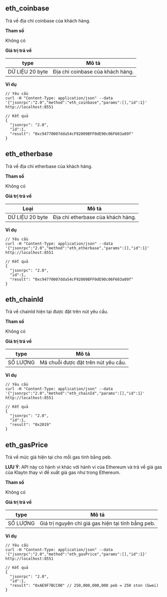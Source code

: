 ## eth_coinbase <a id="eth_coinbase"></a>

Trả về địa chỉ coinbase của khách hàng.

**Tham số**

Không có

**Giá trị trả về**

| type            | Mô tả                            |
| --------------- | -------------------------------- |
| DỮ LIỆU 20 byte | Địa chỉ coinbase của khách hàng. |

**Ví dụ**

```shell
// Yêu cầu
curl -H "Content-Type: application/json" --data '{"jsonrpc":"2.0","method":"eth_coinbase","params":[],"id":1}' http://localhost:8551

// Kết quả
{
  "jsonrpc": "2.0",
  "id":1,
  "result": "0xc94770007dda54cF92009BFF0dE90c06F603a09f"
}
```


## eth_etherbase <a id="eth_etherbase"></a>

Trả về địa chỉ etherbase của khách hàng.

**Tham số**

Không có

**Giá trị trả về**

| Loại           | Mô tả                             |
| --------------- | --------------------------------- |
| DỮ LIỆU 20 byte | Địa chỉ etherbase của khách hàng. |

**Ví dụ**

```shell
// Yêu cầu
curl -H "Content-Type: application/json" --data '{"jsonrpc":"2.0","method":"eth_etherbase","params":[],"id":1}' http://localhost:8551

// Kết quả
{
  "jsonrpc": "2.0",
  "id":1,
  "result": "0xc94770007dda54cF92009BFF0dE90c06F603a09f"
}
```


## eth_chainId <a id="eth_chainid"></a>

Trả về chainId hiện tại được đặt trên nút yêu cầu.

**Tham số**

Không có

**Giá trị trả về**

| type     | Mô tả                               |
| -------- | ----------------------------------- |
| SỐ LƯỢNG | Mã chuỗi được đặt trên nút yêu cầu. |

**Ví dụ**

```shell
// Yêu cầu
curl -H "Content-Type: application/json" --data '{"jsonrpc":"2.0","method":"eth_chainId","params":[],"id":1}' http://localhost:8551

// Kết quả
{
  "jsonrpc": "2.0",
  "id":1,
  "result": "0x2019"
}
```


## eth_gasPrice <a id="eth_gasprice"></a>

Trả về mức giá hiện tại cho mỗi gas tính bằng peb.

**LƯU Ý**: API này có hành vi khác với hành vi của Ethereum và trả về giá gas của Klaytn thay vì đề xuất giá gas như trong Ethereum.

**Tham số**

Không có

**Giá trị trả về**

| type     | Mô tả                                              |
| -------- | -------------------------------------------------- |
| SỐ LƯỢNG | Giá trị nguyên chỉ giá gas hiện tại tính bằng peb. |

**Ví dụ**

```shell
// Yêu cầu
curl -H "Content-Type: application/json" --data '{"jsonrpc":"2.0","method":"eth_gasPrice","params":[],"id":1}' http://localhost:8551

// Kết quả
{
  "jsonrpc": "2.0",
  "id":1,
  "result": "0xAE9F7BCC00" // 250,000,000,000 peb = 250 ston (Gwei)
}
```
